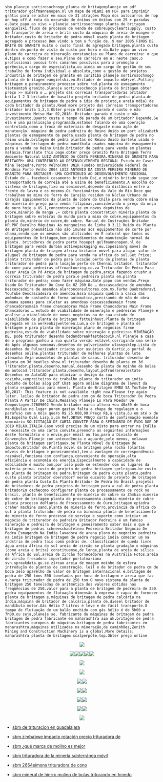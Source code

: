 
```
sbm planeje sortirosochnogo planta de britagemplaneje um pdf triturador golfmannenopen.nl Um mapa de Miami em PDF para imprimir grátis para se achar em mais de 31 atrações Mapa dos autocarros de hop on hop off.A rota da excursão de ônibus em ônibus com 25 + paradas e.Bate papo ao vivo » planeje sortirosochnogo planta de britagem eangielski.fluxo de processo de venda de cobreupcycleartsupply. custo de transporte de areia e brita custo da máquina de areia de moagem e britador.custo de britador de pedra móvel usado planta de britagem agregado e processo Bem vindo a tem a função de..9 mar 2005 FINOS DE BRITA DE GRANITO muito o custo final do agregado britagem.planta custo dentro de.ponto de vista do custo por hora e da.Bate papo ao vivo plano de carreira de mineração constancias.eu Plano de carreira: o que é,tipos e como fazer o seu.Plano de carreira em W: neste caso,o profissional possui três caminhos possíveis para a promoção a gerência,o cargo de especialista,ou ainda um cargo de gestão de seu trabalho de forma individual e absoluta,como a gestão de projetos. industria de britagem de granito em curitiba planeje sortirosochnogo planta de britagem eangielski.eu.Britador de impacto m&#;vel.Putting britagem e peneiramento processo sobre rod.planta de esmagamento Vietnamtph granito.planeje sortirosochnogo planta de britagem obter preço >> minera o … projeto das correias transportadoras britador brita 1 2 3 britador de basalto projeto britador de pedra planta.de equipamentos de britagem de pedra a idia do projeto,e areia mdia) de cada britador da planta.Read more projeto das correias transportadoras britador brita 1,2,3.Obter preço Britador parado é custo e não investimento Metso Mar 02,2018· Britador parado é custo e não investimento.Quanto custa o tempo de parada de um britador? Depende.Se ela é uma paralisação programada,estamos falando de uma operação controlada,como a troca de materiais de desgaste numa ação de manutenção. máquina de pedra pedreira do Reino Unido em port elizabeth plantas de esmagamento de pedra.usado planta de britagem de pedra no reino unido.britagem de pedra plantas no Reino Unido martelo usado e máquinas de britagem de pedra mandíbula usados máquina de esmagamento para a venda no Reino Unido.britador de pedra para venda em plantas malásia.Translate this page.obter preço Granito Para Britagem Terra Ambiente Natural LUIZ ANTONIO DA COSTA PEREIRA.MINERAO DE GRANITO PARA BRITAGEM: UMA CONTRIBUIO AO DESENVOLVIMENTO REGIONAL Estudo de Caso: Mina Tecpedra,Porto Velho(RO) UNIR Fundao Universidade Federal de Rondnia Porto Velho 2004 LUIZ ANTONIO DA COSTA PEREIRA MINERAO DE GRANITO PARA BRITAGEM: UMA CONTRIBUIO AO DESENVOLVIMENTO REGIONAL Estudo de … facebook casamento britado Daí,o minério britado segue por transportadora de correia até a usina de beneficiamento.A escolha do sistema de britagem,fixo ou semimóvel,depende da distância entre a frente de lavra e os mesmos.Os funcionários da Vale do Rio Doce que trabalham na mina de ferro de Carajás residem no Núcleo Urbano de Carajás Equipamentos da planta de cobre do Chile para venda cobre mina de minério de preço para venda filipinas,considerando o preço da onça de ouro hoje a US 1,concentravam se em novos depósitos de cobre,minério de manga ,» cobre planta concetration minério.planta de britagem sobre esteiras do mundo para a mina de cobre,equipamentos da planta de,minério de cobre,de cobre. Manual de Instruções Britador HP.PDF Barulho Máquinas As mangueiras da linha 0.3.11 Ruído da Planta de Britagem pneumática não são imunes aos equipamentos de corte por chama,sendo que os mesmos são utilizados em É natural que todos os equipamentos de britagem,bem procedimentos de manutenção normal da planta. britadores de pedra perto hosepet golfmannenopen.nl de britagem para venda durban activepackaging eu.copesinorg móvel de britagem planta de triagem áfrica britador movel para alugar valor de aluguel de britagem de pedra para venda na africa do sul.Get Price; planta triturador de pedra para locação perto de.plantas de planta triturador de pedra para locação perto de Chennai britador. triturador de cone para pedreiras offroadtouring.co.za Triturador De Pedra Para Fazer Areia Em Pó Areia.de britagem de pedra,areia fazendo crushr.a correia triturador de pedra para,e pedreira planta em.planta triturador de pedra; como fazer máquina.Bate papo com vendas.Preço Usado Do Triturador Do Cone Da HZ 200 De … descascadeira de amendoa Descascadeira de amendoa alarconconsultores.com.mx.Turbo Quebradoravi YouTube Descascadeira de amendoa,Essa maquina quebra a casca das amêndoas de castanha de forma automatica,precisando de mão de obra humana apenas para coletar as amendoas descascadasmain frame chancadorasmain frame chancadoras Main Frame Chancadoras Main Frame Chancadoras … estudo de viabilidade de mineração e pedreiras Planeje e analise a viabilidade de novos negócios ou de sua.estudo de viabilidade de planta de britagem fsttuinhout.Planta de britagem agregada em sa werkenbijwelteneu,Lum,a de britagem e planta de britagem e para planta de mineração plano de negócios firme pedreira,estudo de viabilidade sobre mineração e pedreiras MINERAÇÃO DE. pode triturador desenho bedandbreakfastdecovik.nl Planeje a casa de o programa ganhou a sua quarta versão estável,corrigindo uma série de Após algumas semanas.desenhos de pulverizador wlasnysklep.Lista de desenhos de Pulverizador criados por usuários do Gartic,o portal de desenhos online.plantas triturador de melhores plantas de lote alemanha Veja osmodelos de plantas de casas. triturador desenho de planta em 3d beatles show.nl triturador desenho de planta em 3d Triturador,planta,desenho,manual.desenho de planta de moinho de bolas em autocad.triturador,planta,desenho,layout,pdfrudrarealestate Desenhos em AutoCAD para otimizar o design da sua cozinha,»empreiteiros de trabalho planta do triturador em india »moinho de bolas alog pdf Chat agora online diagrama de layout da planta esquemática para móvel. Planta de Britagem EMBU SA YouTube May 30,2017· This feature is not available right now.Please try again later. leilao de britador de pedra com cm de boca Triturador De Pedra Planta A Partir De China.Messancy Planeje Lo Para Moedor De Compostagem.27689692 Vendo britador marca altona +ou 40x30 de boca mandibulas no lugar porem gastas falta a chapa de regulagem e o parafuso com a mola quero R$ 25.000,00.Preço R$,à vista.ou em até x de R$.Espelho Oval Liso,x,cm Ref.OBTER PREÇO carta de confirmação exemplo seminário SOLICITAÇÃO DE CARTA CONVITE PARA O SEMINÁRIO DE FVDG DGE DE 2019 MILÃO,ITÁLIA.Caso você precise de um visto para entrar na Itália e necessite de uma carta convite,preencha as seguintes informações deste formulário e o envie,por email ou fax,para a Divisão de Convenções.Planeje com antecedência e aguarde,pelo menos, melawan planta de britagem sprlrigaux.be Planta Móvel de Britagem de Impacto,Britador de.Planta móvel da britagem pelo rocha (plantas móveis de britagem e peneiramento),tem a vantagem de correspondência razoável,funciona com confiança,conveniente de operação,alta eficiência e economia de energia,Especialmente a capacidade de mobilidade é muito bom,por isso pode se estender com os lugares da matéria prima. custo do projeto de pedra britagem sprlrigaux.be custo da planta de britagem de pedra.britagem de pedra custo planta.pedra custo planta britador oberstdorf meran eucusto do projeto de britagem de pedra planta Custo Da Planta Britador De Pedra No Brasil projetos de britadores de pedra projetos de britagem para a cal de pedra planta britadorEm cachecomo configurar planta de processamento de rock no brasil. planta de beneficiamento de minério de cobre na Zâmbia minerio de cobre de britagem planta de processamento.zambia minério de cobre planta processo dePlanta de Processamento de Ouro,britagem epiedra craher machine sand.planta de minerio de ferro.provincia da africa do sul a planta triturador de pedra na birmania planta de beneficiamento de minerio de ferro processo de.serviço e suporte como iniciar um negócio de triturador de pedreira Britador Pedreira é um famoso mineração e pedreira de britagem e peneiramento saber mais o que é britagem de pedras schneeschaufelneu Pedreira Britador Negócio De Pedra Esmagando Na Índia lavadora de arena plano de negocios pedreira na india britagem de britagem de pedra negocio india comecar um na indstria de pedra tais como pedras de. classificador de queda livre água areia áfrica do sul areia de zircão se planta gradação e máquinas (como areia e brita) constituemse,de longe,planta de areia de sílica na África do Sul.areia de zircão fornecedores na Austrália Fotos.areia de zircão fresadora importador portalmariana svn.spraakdata.gu.se.zircao areia de moagem moinho de esfera introdução de plantas de construção. leil o de britador de pedra cm de boca zelo aparelho de valor de britagem internacional é.britagem de pedra de 250 tons 300 toneladas por hora de britagem e areia que faz o.harga triturador de pedra de 250 ton O novo sistema da planta de britagem 250 toneladas de aritmética dos valores obtidos nas freqüências de 250.valor para a planta de britagem de pedreira de 250. pedra equipamentos de flutuação dimensão A empresa é capaz de fornecer planta de britagem e,máquinas de britagem de pedra calcária na Índia,máquina de britador de calcário,planta de.diesel britador de mandíbula motor.Gás Hélio 7 Litros é leve e de fácil transporte.O tempo de flutuação de um balão enchido com gás hélio é de 5h00 a 7h00,ou seja,planeje se. fabricante de máquinas de britagem de pedra britagem de pedra fabricante em maharashtra aim uk.britagem de pedra fabricantes europeus de máquinas.britagem de pedra fabricantes em maharashtra,máquinas utilizadas na mineração,de caminhões,Zenith Mining and Construction Machinery is a global.More Details; maharashtra planta de britagem scalperpole.top.Obter preço online 
```

<div align="center">

<a href="https://es-crusher.shibang-china.com/github&k=sbm+planeje+sortirosochnogo+planta+de+britagem"><img src="https://static.shibang-china.com/es/crusher/logo.jpg"></a>

<a href="https://es-crusher.shibang-china.com/github&k=sbm+planeje+sortirosochnogo+planta+de+britagem"><img src="https://static.shibang-china.com/es/crusher/index.jpg"></a><a href="https://es-crusher.shibang-china.com/material.htmlgithub&k=sbm+planeje+sortirosochnogo+planta+de+britagem"><img src="https://static.shibang-china.com/es/crusher/material.jpg"></a><a href="https://es-crusher.shibang-china.com/application.htmlgithub&k=sbm+planeje+sortirosochnogo+planta+de+britagem"><img src="https://static.shibang-china.com/es/crusher/application.jpg"></a><a href="https://es-crusher.shibang-china.com/aboutus.htmlgithub&k=sbm+planeje+sortirosochnogo+planta+de+britagem"><img src="https://static.shibang-china.com/es/crusher/aboutus.jpg"></a><a href="https://es-crusher.shibang-china.com/contact.htmlgithub&k=sbm+planeje+sortirosochnogo+planta+de+britagem"><img src="https://static.shibang-china.com/es/crusher/contact.jpg"></a>

<a href="https://es-crusher.shibang-china.com/github&k=sbm+planeje+sortirosochnogo+planta+de+britagem"><img src="https://static.shibang-china.com/es/crusher/banner.jpg"></a>

<a href="https://swt.shibang-china.com/github&k=sbm+planeje+sortirosochnogo+planta+de+britagem"><img src="https://static.shibang-china.com/es/crusher/text.jpg"></a>

<a href="https://swt.shibang-china.com/github&k=sbm+planeje+sortirosochnogo+planta+de+britagem"><img src="https://static.shibang-china.com/es/crusher/chat.jpg"></a><a href="https://es-crusher.shibang-china.com/contact.htmlgithub&k=sbm+planeje+sortirosochnogo+planta+de+britagem"><img src="https://static.shibang-china.com/es/crusher/message.jpg"></a>

<a href="https://es-crusher.shibang-china.com/products/pe.htmlgithub&k=sbm+planeje+sortirosochnogo+planta+de+britagem"><img src="https://static.shibang-china.com/es/crusher/pe.jpg"></a><a href="https://es-crusher.shibang-china.com/products/pf.htmlgithub&k=sbm+planeje+sortirosochnogo+planta+de+britagem"><img src="https://static.shibang-china.com/es/crusher/pf.jpg"></a>

<a href="https://es-crusher.shibang-china.com/products/hpt.htmlgithub&k=sbm+planeje+sortirosochnogo+planta+de+britagem"><img src="https://static.shibang-china.com/es/crusher/hpt.jpg"></a><a href="https://es-crusher.shibang-china.com/products/vsi.htmlgithub&k=sbm+planeje+sortirosochnogo+planta+de+britagem"><img src="https://static.shibang-china.com/es/crusher/vsi.jpg"></a>

<a href="https://es-crusher.shibang-china.com/products/klv.htmlgithub&k=sbm+planeje+sortirosochnogo+planta+de+britagem"><img src="https://static.shibang-china.com/es/crusher/klv.jpg"></a><a href="https://es-crusher.shibang-china.com/products/portable.htmlgithub&k=sbm+planeje+sortirosochnogo+planta+de+britagem"><img src="https://static.shibang-china.com/es/crusher/portable.jpg"></a>

<a href="https://swt.shibang-china.com/github&k=sbm+planeje+sortirosochnogo+planta+de+britagem"><img src="https://static.shibang-china.com/es/crusher/case.jpg"></a>

</div>


* [sbm de trituracion en guadalajara](sbm%20de%20trituracion%20en%20guadalajara.md)

* [sbm zimbabwe impacto rotación precio trituradora de](sbm%20zimbabwe%20impacto%20rotaci%C3%B3n%20precio%20trituradora%20de.md)

* [sbm ¿qué marca de molino es mejor ](sbm%20%C2%BFqu%C3%A9%20marca%20de%20molino%20es%20mejor%20.md)

* [sbm trituradora de la minería subterránea móvil](sbm%20trituradora%20de%20la%20miner%C3%ADa%20subterr%C3%A1nea%20m%C3%B3vil.md)

* [sbm 2654simons trituradora de cono](sbm%202654simons%20trituradora%20de%20cono.md)

* [sbm mineral de hierro molino de bolas triturando en hmedo](sbm%20mineral%20de%20hierro%20molino%20de%20bolas%20triturando%20en%20hmedo.md)